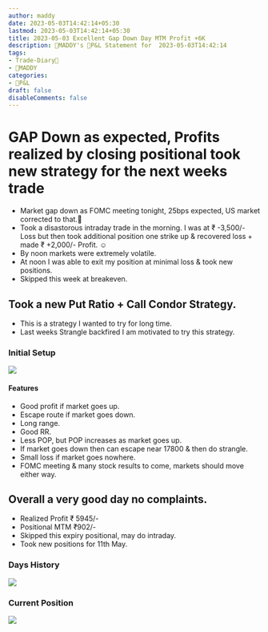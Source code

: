 ```yaml
---
author: maddy
date: 2023-05-03T14:42:14+05:30
lastmod: 2023-05-03T14:42:14+05:30
title: 2023-05-03 Excellent Gap Down Day MTM Profit +6K
description: 🧔MADDY's 💸P&L Statement for  2023-05-03T14:42:14 
tags:
- Trade-Diary📗
- 🧔MADDY
categories: 
- 💸P&L
draft: false
disableComments: false
---
```

# GAP Down as expected, Profits realized by closing positional took new strategy for the next weeks trade

- Market gap down as FOMC meeting tonight, 25bps expected, US market corrected to that.🔻
- Took a disastorous intraday trade in the morning. I was at ₹ -3,500/- Loss but then took additional position one strike up & recovered loss + made ₹ +2,000/- Profit. ☺️ 
- By noon markets were extremely volatile.
- At noon I was able to exit my position at minimal loss & took new positions.
- Skipped this week at breakeven.


## Took a new Put Ratio + Call Condor Strategy.

- This is a strategy I wanted to try for long time.
- Last weeks Strangle backfired I am motivated to try this strategy.

### Initial Setup

![](https://i.imgur.com/M5tkq1r.png)

#### Features
- Good profit if market goes up.
- Escape route if market goes down.
- Long range.
- Good RR.
- Less POP, but POP increases as market goes up.
- If market goes down then can escape near 17800 & then do strangle.
- Small loss if market goes nowhere.
- FOMC meeting & many stock results to come, markets should move either way.

## Overall a very good day no complaints.

- Realized Profit ₹ 5945/-
- Positional MTM ₹902/-
- Skipped this expiry positional, may do intraday.
- Took new positions for 11th May.

### Days History
![](https://i.imgur.com/V6gbtkp.png)

### Current Position

![](https://i.imgur.com/PWKbOJT.png)
